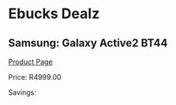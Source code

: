 
# Ebucks Dealz
## Samsung: Galaxy Active2 BT44
[Product Page](https://www.ebucks.com/web/shop/productSelected.do?prodId=1066497078&catId=1158501813)

Price: R4999.00

Savings: 


	